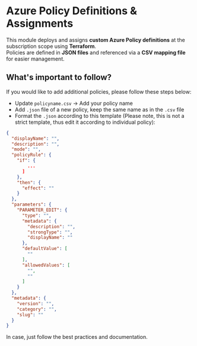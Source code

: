 # Azure Policy Definitions & Assignments

This module deploys and assigns **custom Azure Policy definitions** at the subscription scope using **Terraform**.  
Policies are defined in **JSON files** and referenced via a **CSV mapping file** for easier management.

## What's important to follow?

If you would like to add additional policies, please follow these steps below:

- Update `policyname.csv` -> Add your policy name
- Add `.json` file of a new policy, keep the same name as in the `.csv` file
- Format the `.json` according to this template (Please note, this is not a strict template, thus edit it according to individual policy):
```json
{
  "displayName": "",
  "description": "",
  "mode": "",
  "policyRule": {
    "if": {
        ...
      ]
    },
    "then": {
      "effect": ""
    }
  },
  "parameters": {
    "PARAMETER_EDIT": {
      "type": "",
      "metadata": {
        "description": "",
        "strongType": "",
        "displayName": ""
      },
      "defaultValue": [
        ""
      ],
      "allowedValues": [
        "",
        ""
      ]
    }
  },
  "metadata": {
    "version": "",
    "category": "",
    "slug": ""
  }
}
```

In case, just follow the best practices and documentation.
